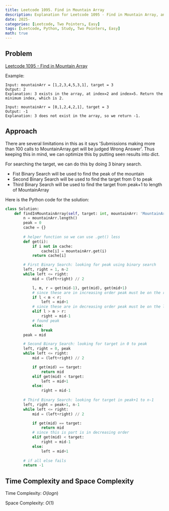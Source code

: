 ```yaml
---
title: Leetcode 1095. Find in Mountain Array
description: Explanation for Leetcode 1095 - Find in Mountain Array, and its solution in Python.
date: 2025-
categories: [Leetcode, Two Pointers, Easy]
tags: [Leetcode, Python, Study, Two Pointers, Easy]
math: true
---
```


## Problem
[Leetcode 1095 - Find in Mountain Array](https://leetcode.com/problems/find-in-mountain-array/description/)

Example:
```
Input: mountainArr = [1,2,3,4,5,3,1], target = 3
Output: 2
Explanation: 3 exists in the array, at index=2 and index=5. Return the minimum index, which is 2.

Input: mountainArr = [0,1,2,4,2,1], target = 3
Output: -1
Explanation: 3 does not exist in the array, so we return -1.
```

## Approach

There are several limitations in this as it says 'Submissions making more than 100 calls to MountainArray.get will be judged Wrong Answer'. Thus keeping this in mind, we can optimize this by putting seen results into dict.

For searching the target, we can do this by doing 3 binary search.
- Fist Binary Search will be used to find the peak of the mountain
- Second Binary Search will be used to find the target from 0 to peak
- Third Binary Search will be used to find the target from peak+1 to length of MountainArray


Here is the Python code for the solution:
```python
class Solution:
    def findInMountainArray(self, target: int, mountainArr: 'MountainArray') -> int:
        n = mountainArr.length()
        peak = 0
        cache = {}
        
        # helper function so we can use .get() less
        def get(i):
            if i not in cache:
                cache[i] = mountainArr.get(i)
            return cache[i]

        # First Binary Search: looking for peak using binary search
        left, right = 1, n-2
        while left <= right:
            mid = (left+right) // 2

            l, m, r = get(mid-1), get(mid), get(mid+1)
            # since these are in increasing order peak must be on the right of left pointer
            if l < m < r:
                left = mid+1
            # since these are in decreasing order peak must be on the left of right pointer
            elif l > m > r:
                right = mid-1
            # found peak
            else:
                break
        peak = mid

        # Second Binary Search: looking for target in 0 to peak
        left, right = 0, peak
        while left <= right:
            mid = (left+right) // 2

            if get(mid) == target:
                return mid
            elif get(mid) < target:
                left = mid+1
            else:
                right = mid-1
        
        # Third Binary Search: looking for target in peak+1 to n-1
        left, right = peak+1, n-1
        while left <= right:
            mid = (left+right) // 2

            if get(mid) == target:
                return mid
            # since this is part is in decreasing order
            elif get(mid) < target:
                right = mid-1
            else:
                left = mid+1
        
        # if all else fails
        return -1
```
## Time Complexity and Space Complexity

Time Complexity: $O(log n)$

Space Complexity: $O(1)$
